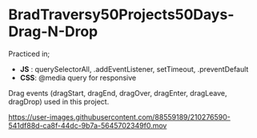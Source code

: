 # BradTraversy50Projects50Days-Drag-N-Drop
Practiced in;
   *  __JS__ : querySelectorAll, .addEventListener, setTimeout, .preventDefault
   *  __CSS__: @media query for responsive
   
Drag events (dragStart, dragEnd, dragOver, dragEnter, dragLeave, dragDrop) used in this project.

https://user-images.githubusercontent.com/88559189/210276590-541df88d-ca8f-44dc-9b7a-5645702349f0.mov

